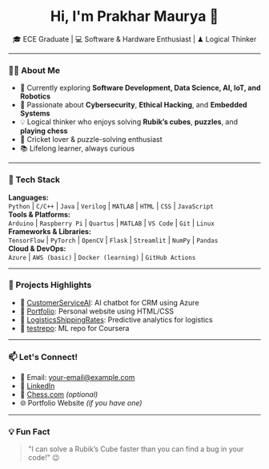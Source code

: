 <h1 align="center">Hi, I'm Prakhar Maurya 👋</h1>

<p align="center">
🎓 ECE Graduate | 💻 Software & Hardware Enthusiast | ♟ Logical Thinker  
</p>

---

### 👨‍💻 About Me

- 🔭 Currently exploring **Software Development, Data Science, AI, IoT, and Robotics**
- 🧠 Passionate about **Cybersecurity**, **Ethical Hacking**, and **Embedded Systems**
- 💡 Logical thinker who enjoys solving **Rubik’s cubes**, **puzzles**, and **playing chess**
- 🏏 Cricket lover & puzzle-solving enthusiast  
- 📚 Lifelong learner, always curious

---

### 🚀 Tech Stack

**Languages:**  
`Python` | `C/C++` | `Java` | `Verilog` | `MATLAB` | `HTML` | `CSS` | `JavaScript`  
**Tools & Platforms:**  
`Arduino` | `Raspberry Pi` | `Quartus` | `MATLAB` | `VS Code` | `Git` | `Linux`  
**Frameworks & Libraries:**  
`TensorFlow` | `PyTorch` | `OpenCV` | `Flask` | `Streamlit` | `NumPy` | `Pandas`  
**Cloud & DevOps:**  
`Azure` | `AWS (basic)` | `Docker (learning)` | `GitHub Actions`

---

### 📌 Projects Highlights

- 🔹 [CustomerServiceAI](https://github.com/prakharmauryas/CustomerServiceAI): AI chatbot for CRM using Azure  
- 🔹 [Portfolio](https://github.com/prakharmauryas/Portfolio): Personal website using HTML/CSS  
- 🔹 [LogisticsShippingRates](https://github.com/prakharmauryas/LogisticsShippingRates): Predictive analytics for logistics  
- 🔹 [testrepo](https://github.com/prakharmauryas/testrepo): ML repo for Coursera  

---

### 📫 Let's Connect!

- 📧 Email: your-email@example.com  
- 🔗 [LinkedIn](https://www.linkedin.com/in/your-linkedin/)  
- 🧠 [Chess.com](https://www.chess.com/member/prakharmauryas) *(optional)*  
- 🌐 Portfolio Website *(if you have one)*

---

### 💡 Fun Fact

> "I can solve a Rubik’s Cube faster than you can find a bug in your code!" 😉
